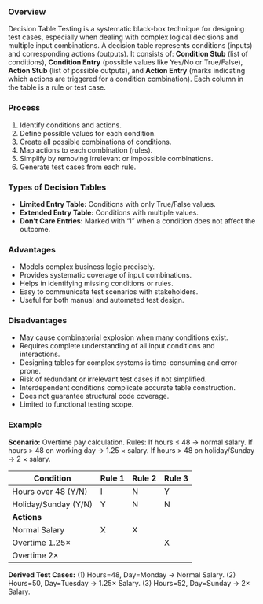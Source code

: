 ### Overview
Decision Table Testing is a systematic black-box technique for designing test cases, especially when dealing with complex logical decisions and multiple input combinations. A decision table represents conditions (inputs) and corresponding actions (outputs). It consists of: **Condition Stub** (list of conditions), **Condition Entry** (possible values like Yes/No or True/False), **Action Stub** (list of possible outputs), and **Action Entry** (marks indicating which actions are triggered for a condition combination). Each column in the table is a rule or test case.
### Process
1. Identify conditions and actions.
2. Define possible values for each condition.
3. Create all possible combinations of conditions.
4. Map actions to each combination (rules).
5. Simplify by removing irrelevant or impossible combinations.
6. Generate test cases from each rule.
### Types of Decision Tables
- **Limited Entry Table:** Conditions with only True/False values.
- **Extended Entry Table:** Conditions with multiple values.
- **Don’t Care Entries:** Marked with “I” when a condition does not affect the outcome.
### Advantages
- Models complex business logic precisely.
- Provides systematic coverage of input combinations.
- Helps in identifying missing conditions or rules.
- Easy to communicate test scenarios with stakeholders.
- Useful for both manual and automated test design.
### Disadvantages
- May cause combinatorial explosion when many conditions exist.
- Requires complete understanding of all input conditions and interactions.
- Designing tables for complex systems is time-consuming and error-prone.
- Risk of redundant or irrelevant test cases if not simplified.
- Interdependent conditions complicate accurate table construction.
- Does not guarantee structural code coverage.
- Limited to functional testing scope.

### Example
**Scenario:** Overtime pay calculation. Rules: If hours ≤ 48 → normal salary. If hours > 48 on working day → 1.25 × salary. If hours > 48 on holiday/Sunday → 2 × salary.

| Condition            | Rule 1 | Rule 2 | Rule 3 |
| -------------------- | ------ | ------ | ------ |
| Hours over 48 (Y/N)  | I      | N      | Y      |
| Holiday/Sunday (Y/N) | Y      | N      | N      |
| **Actions**          |        |        |        |
| Normal Salary        | X      | X      |        |
| Overtime 1.25×       |        |        | X      |
| Overtime 2×          |        |        |        |
**Derived Test Cases:** (1) Hours=48, Day=Monday → Normal Salary. (2) Hours=50, Day=Tuesday → 1.25× Salary. (3) Hours=52, Day=Sunday → 2× Salary.
